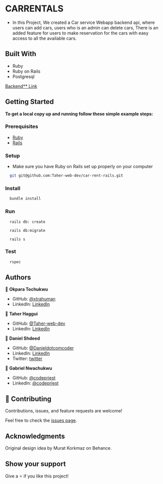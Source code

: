 # CARRENTALS
- In this Project, We created a Car service Webapp backend api, where users can add cars, users who is an admin can delete cars, There is an added feature for users to make reservation for the cars with easy access to all the available cars.


## Built With

- Ruby
- Ruby on Rails
- Postgresql


[Backend** Link](https://github.com/Taher-web-dev/car-rent-front-end/)


## Getting Started

**To get a local copy up and running follow these simple example steps:**

### Prerequisites

- [Ruby](https://www.ruby-lang.org/en/)
- [Rails](https://gorails.com/)

### Setup

- Make sure you have Ruby on Rails set up properly on your computer

``` sh
  git git@github.com:Taher-web-dev/car-rent-rails.git

```

### Install

```sh
  bundle install
```

### Run

```
  rails db: create
```

```
  rails db:migrate
```

```
  rails s
```

### Test

```sh
  rspec
```


## Authors

👤 **Okpara Tochukwu**

- GitHub: [@xtrahuman](https://github.com/xtrahuman)
- LinkedIn: [LinkedIn](https://linkedin.com/in/tochukwuokpara)

👤 **Taher Haggui**

- GitHub: [@Taher-web-dev](https://github.com/Taher-web-dev)
- LinkedIn: [LinkedIn](https://www.linkedin.com/in/taher-haggui/)

👤 **Daniel Shdeed**

- GitHub: [@Danieldotcomcoder](https://github.com/Danieldotcomcoder)
- LinkedIn: [LinkedIn](https://www.linkedin.com/in/daniel-shdeed/)
- Twitter: [twitter](https://twitter.com/DannyDotcoder)

👤 **Gabriel Nwachukwu**

- GitHub: [@codepriest](https://github.com/gabrielcoder247)
- LinkedIn: [@codepriest](https://www.linkedin.com/in/gabriel-nwachukwu-209613173/)

## 🤝 Contributing

Contributions, issues, and feature requests are welcome!

Feel free to check the [issues page](../../issues/).

## Acknowledgments

Original design idea by Murat Korkmaz on Behance.

## Show your support

Give a ⭐️ if you like this project!

